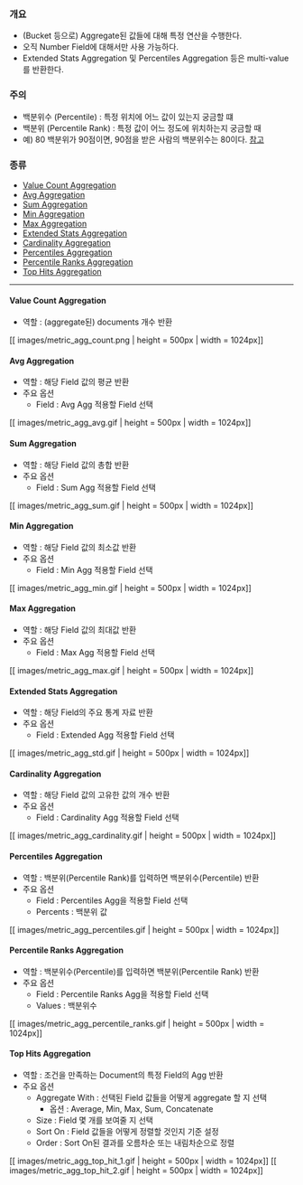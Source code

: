 ### 개요

* (Bucket 등으로) Aggregate된 값들에 대해 특정 연산을 수행한다.
* 오직 Number Field에 대해서만 사용 가능하다.
* Extended Stats Aggregation 및 Percentiles Aggregation 등은 multi-value를 반환한다.

### 주의
* 백분위수 (Percentile) : 특정 위치에 어느 값이 있는지 궁금할 떄
* 백분위 (Percentile Rank) : 특정 값이 어느 정도에 위치하는지 궁금할 때
* 예) 80 백분위가 90점이면, 90점을 받은 사람의 백분위수는 80이다. [참고](https://ko.wikipedia.org/wiki/%EB%B0%B1%EB%B6%84%EC%9C%84%EC%88%98)

### 종류

* [Value Count Aggregation](#vc)
* [Avg Aggregation](#avg)
* [Sum Aggregation](#sum)
* [Min Aggregation](#min)
* [Max Aggregation](#max)
* [Extended Stats Aggregation](#es)
* [Cardinality Aggregation](#cd)
* [Percentiles Aggregation](#pa)
* [Percentile Ranks Aggregation](#pr)
* [Top Hits Aggregation](#th)

---

#### Value Count Aggregation <a name="vc"></a>

* 역할 : (aggregate된) documents 개수 반환

[[ images/metric_agg_count.png | height = 500px | width = 1024px]]

#### Avg Aggregation <a name="avg"></a>

* 역할 : 해당 Field 값의 평균 반환
* 주요 옵션
    * Field : Avg Agg 적용할 Field 선택

[[ images/metric_agg_avg.gif | height = 500px | width = 1024px]]

#### Sum Aggregation <a name="sum"></a>

* 역할 : 해당 Field 값의 총합 반환 
* 주요 옵션
    * Field : Sum Agg 적용할 Field 선택

[[ images/metric_agg_sum.gif | height = 500px | width = 1024px]]

#### Min Aggregation <a name="min"></a>

* 역할 : 해당 Field 값의 최소값 반환
* 주요 옵션
    * Field : Min Agg 적용할 Field 선택

[[ images/metric_agg_min.gif | height = 500px | width = 1024px]]

#### Max Aggregation <a name="max"></a>

* 역할 : 해당 Field 값의 최대값 반환
* 주요 옵션
    * Field : Max Agg 적용할 Field 선택

[[ images/metric_agg_max.gif | height = 500px | width = 1024px]]

#### Extended Stats Aggregation <a name="es"></a>

* 역할 : 해당 Field의 주요 통계 자료 반환
* 주요 옵션
    * Field : Extended Agg 적용할 Field 선택

[[ images/metric_agg_std.gif | height = 500px | width = 1024px]]

#### Cardinality Aggregation <a name="cd"></a>

* 역할 : 해당 Field 값의 고유한 값의 개수 반환
* 주요 옵션
    * Field : Cardinality Agg 적용할 Field 선택

[[ images/metric_agg_cardinality.gif | height = 500px | width = 1024px]]

#### Percentiles Aggregation <a name="pa"></a>

* 역할 : 백분위(Percentile Rank)를 입력하면 백분위수(Percentile) 반환
* 주요 옵션
    * Field : Percentiles Agg을 적용할 Field 선택 
    * Percents : 백분위 값

[[ images/metric_agg_percentiles.gif | height = 500px | width = 1024px]]

#### Percentile Ranks Aggregation <a name="pr"></a>

* 역할 : 백분위수(Percentile)를 입력하면 백분위(Percentile Rank) 반환
* 주요 옵션
    * Field : Percentile Ranks Agg을 적용할 Field 선택 
    * Values : 백분위수

[[ images/metric_agg_percentile_ranks.gif | height = 500px | width = 1024px]]

#### Top Hits Aggregation <a name="th"></a>

* 역할 : 조건을 만족하는 Document의 특정 Field의 Agg 반환
* 주요 옵션
    * Aggregate With : 선택된 Field 값들을 어떻게 aggregate 할 지 선택
        * 옵션 : Average, Min, Max, Sum, Concatenate
    * Size : Field 몇 개를 보여줄 지 선택
    * Sort On : Field 값들을 어떻게 정렬할 것인지 기준 설정
    * Order : Sort On된 결과를 오름차순 또는 내림차순으로 정렬

[[ images/metric_agg_top_hit_1.gif | height = 500px | width = 1024px]]
[[ images/metric_agg_top_hit_2.gif | height = 500px | width = 1024px]]